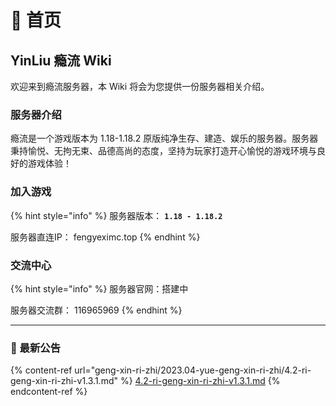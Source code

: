 # 📃 首页

## YinLiu 瘾流 Wiki

欢迎来到瘾流服务器，本 Wiki 将会为您提供一份服务器相关介绍。

### 服务器介绍

瘾流是一个游戏版本为 1.18-1.18.2 原版纯净生存、建造、娱乐的服务器。服务器秉持愉悦、无拘无束、品德高尚的态度，坚持为玩家打造开心愉悦的游戏环境与良好的游戏体验！

### 加入游戏

{% hint style="info" %}
服务器版本： **`1.18 - 1.18.2`**

服务器直连IP： fengyeximc.top
{% endhint %}

### 交流中心

{% hint style="info" %}
服务器官网：搭建中

服务器交流群： 116965969
{% endhint %}

***

### 📔 最新公告

{% content-ref url="geng-xin-ri-zhi/2023.04-yue-geng-xin-ri-zhi/4.2-ri-geng-xin-ri-zhi-v1.3.1.md" %}
[4.2-ri-geng-xin-ri-zhi-v1.3.1.md](geng-xin-ri-zhi/2023.04-yue-geng-xin-ri-zhi/4.2-ri-geng-xin-ri-zhi-v1.3.1.md)
{% endcontent-ref %}

